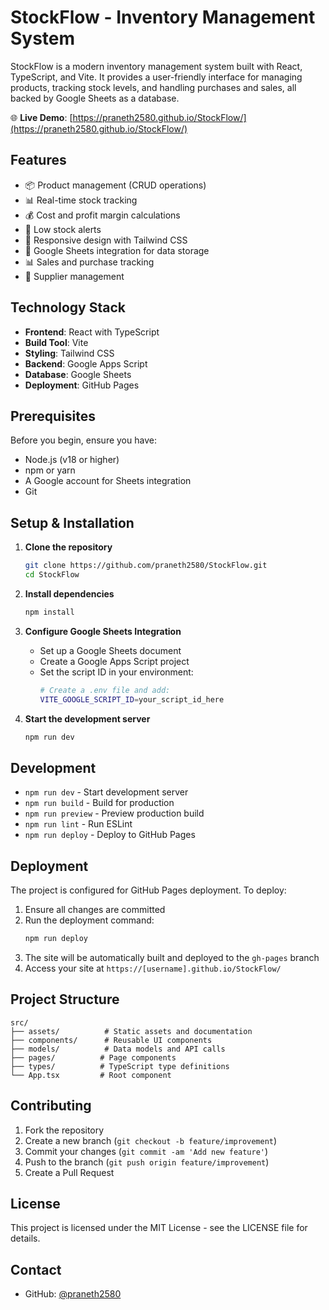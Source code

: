 # StockFlow - Inventory Management System

StockFlow is a modern inventory management system built with React, TypeScript, and Vite. It provides a user-friendly interface for managing products, tracking stock levels, and handling purchases and sales, all backed by Google Sheets as a database.

🌐 **Live Demo**: [https://praneth2580.github.io/StockFlow/](https://praneth2580.github.io/StockFlow/)

## Features

- 📦 Product management (CRUD operations)
- 📊 Real-time stock tracking
- 💰 Cost and profit margin calculations
- 🔔 Low stock alerts
- 📱 Responsive design with Tailwind CSS
- 🔄 Google Sheets integration for data storage
- 📊 Sales and purchase tracking
- 🏢 Supplier management

## Technology Stack

- **Frontend**: React with TypeScript
- **Build Tool**: Vite
- **Styling**: Tailwind CSS
- **Backend**: Google Apps Script
- **Database**: Google Sheets
- **Deployment**: GitHub Pages

## Prerequisites

Before you begin, ensure you have:

- Node.js (v18 or higher)
- npm or yarn
- A Google account for Sheets integration
- Git

## Setup & Installation

1. **Clone the repository**
   ```bash
   git clone https://github.com/praneth2580/StockFlow.git
   cd StockFlow
   ```

2. **Install dependencies**
   ```bash
   npm install
   ```

3. **Configure Google Sheets Integration**
   - Set up a Google Sheets document
   - Create a Google Apps Script project
   - Set the script ID in your environment:
     ```bash
     # Create a .env file and add:
     VITE_GOOGLE_SCRIPT_ID=your_script_id_here
     ```

4. **Start the development server**
   ```bash
   npm run dev
   ```

## Development

- `npm run dev` - Start development server
- `npm run build` - Build for production
- `npm run preview` - Preview production build
- `npm run lint` - Run ESLint
- `npm run deploy` - Deploy to GitHub Pages

## Deployment

The project is configured for GitHub Pages deployment. To deploy:

1. Ensure all changes are committed
2. Run the deployment command:
   ```bash
   npm run deploy
   ```
3. The site will be automatically built and deployed to the `gh-pages` branch
4. Access your site at `https://[username].github.io/StockFlow/`

## Project Structure

```
src/
├── assets/          # Static assets and documentation
├── components/      # Reusable UI components
├── models/          # Data models and API calls
├── pages/          # Page components
├── types/          # TypeScript type definitions
└── App.tsx         # Root component
```

## Contributing

1. Fork the repository
2. Create a new branch (`git checkout -b feature/improvement`)
3. Commit your changes (`git commit -am 'Add new feature'`)
4. Push to the branch (`git push origin feature/improvement`)
5. Create a Pull Request

## License

This project is licensed under the MIT License - see the LICENSE file for details.

## Contact

- GitHub: [@praneth2580](https://github.com/praneth2580)
